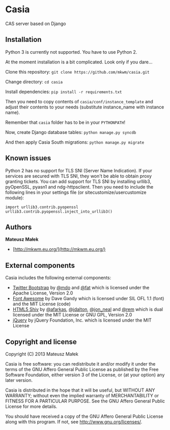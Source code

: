 Casia
=====

CAS server based on Django

Installation
------------

Python 3 is currently not supported. You have to use Python 2.

At the moment installation is a bit complicated. Look only if you dare...

Clone this repository:
``git clone https://github.com/mkwm/casia.git``

Change directory:
``cd casia``

Install dependencies:
``pip install -r requirements.txt``

Then you need to copy contents of ``casia/conf/instance_template`` and adjust
their contents to your needs (substitute instance_name with instance name).

Remember that ``casia`` folder has to be in your ``PYTHONPATH``!

Now, create Django database tables:
``python manage.py syncdb``

And then apply Casia South migrations:
``python manage.py migrate``

Known issues
------------

Python 2 has no support for TLS SNI (Server Name Indication). If your services
are secured with TLS SNI, they won't be able to obtain proxy granting tickets.
You can add support for TLS SNI by installing urllib3, pyOpenSSL, pyasn1 and
ndg-httpsclient. Then you need to include the following lines in your settings
file (or sitecustomize/usercustomize module):
```
import urllib3.contrib.pyopenssl
urllib3.contrib.pyopenssl.inject_into_urllib3()
```

Authors
-------

**Mateusz Małek**
+ [http://mkwm.eu.org/](http://mkwm.eu.org/)

External components
-------------------

Casia includes the following external components:
+ [Twitter Bootstrap](http://twitter.github.io/bootstrap/) by [@mdo](http://twitter.com/mdo) and [@fat](http://twitter.com/fat) which is licensed under the Apache License, Version 2.0
+ [Font Awesome](http://fontawesome.github.io/) by Dave Gandy which is licensed under SIL OFL 1.1 (font) and the MIT License (code)
+ [HTML5 Shiv](https://github.com/aFarkas/html5shiv) by [@afarkas](http://twitter.com/afarkas), [@jdalton](http://twitter.com/jdalton), [@jon_neal](http://twitter.com/jon_neal) and [@rem](http://twitter.com/rem) which is dual licensed under the MIT License or GNU GPL, Version 2.0
+ [jQuery](http://jquery.org/) by jQuery Foundation, Inc. which is licensed under the MIT License

Copyright and license
---------------------

Copyright (C) 2013 Mateusz Małek

Casia is free software: you can redistribute it and/or modify
it under the terms of the GNU Affero General Public License as
published by the Free Software Foundation, either version 3 of the
License, or (at your option) any later version.

Casia is distributed in the hope that it will be useful,
but WITHOUT ANY WARRANTY; without even the implied warranty of
MERCHANTABILITY or FITNESS FOR A PARTICULAR PURPOSE. See the
GNU Affero General Public License for more details.

You should have received a copy of the GNU Affero General Public License
along with this program. If not, see <http://www.gnu.org/licenses/>.
